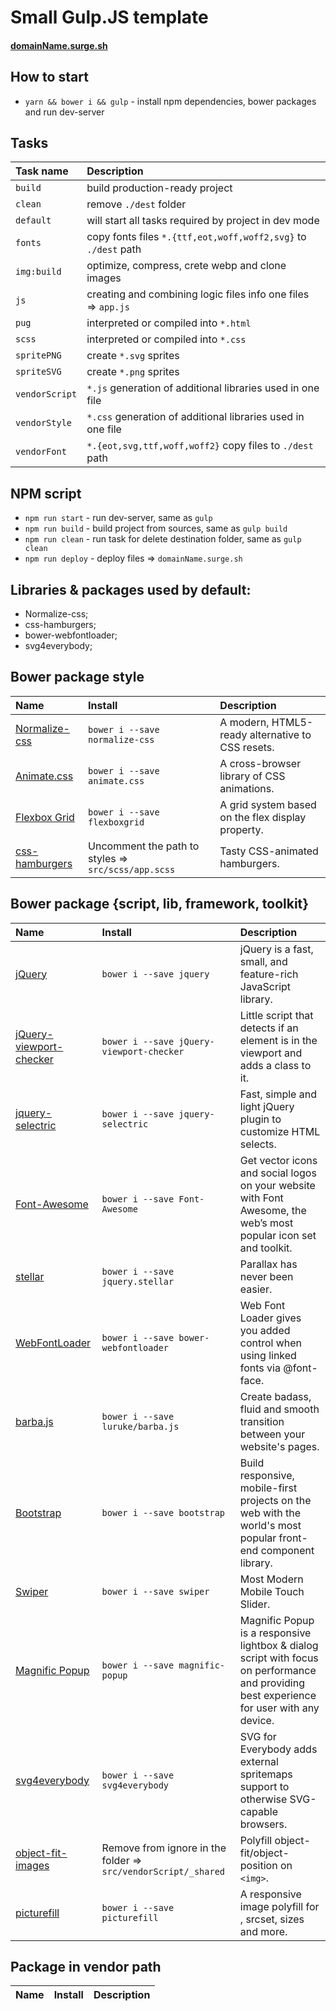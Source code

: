# Small Gulp.JS template

#### [domainName.surge.sh](http://domainName.surge.sh/)

## How to start
* `yarn && bower i && gulp` - install npm dependencies, bower packages and run dev-server

## Tasks
Task name | Description                                                      
:---|:---
`build` | build production-ready project
`clean` | remove `./dest` folder
`default` | will start all tasks required by project in dev mode
`fonts` | copy fonts files `*.{ttf,eot,woff,woff2,svg}` to `./dest` path
`img:build` | optimize, compress, crete webp and clone images
`js` | creating and combining logic files info one files => `app.js`
`pug` | interpreted or compiled into `*.html`
`scss` | interpreted or compiled into `*.css`
`spritePNG` | create `*.svg` sprites
`spriteSVG` | create `*.png` sprites
`vendorScript` | `*.js` generation of additional libraries used in one file
`vendorStyle` | `*.css` generation of additional libraries used in one file
`vendorFont` | `*.{eot,svg,ttf,woff,woff2}` copy files to `./dest` path

## NPM script
* `npm run start` - run dev-server, same as `gulp`
* `npm run build` - build project from sources, same as `gulp build`
* `npm run clean` - run task for delete destination folder, same as `gulp clean`
* `npm run deploy` - deploy files => `domainName.surge.sh`

## Libraries & packages used by default:
- Normalize-css;
- css-hamburgers;
- bower-webfontloader;
- svg4everybody;


## Bower package style
Name | Install | Description
:---|:---|:---
[Normalize-css](https://necolas.github.io/normalize.css/) | `bower i --save normalize-css` | A modern, HTML5-ready alternative to CSS resets.
[Animate.css](https://daneden.github.io/animate.css/) | `bower i --save animate.css` | A cross-browser library of CSS animations.
[Flexbox Grid](http://flexboxgrid.com/) | `bower i --save flexboxgrid` | A grid system based on the flex display property.
[css-hamburgers](https://jonsuh.com/hamburgers/) | Uncomment the path to styles => `src/scss/app.scss` | Tasty CSS-animated hamburgers.

## Bower package {script, lib, framework, toolkit}
Name | Install | Description
:---|:---|:---
[jQuery](https://jquery.com/) | `bower i --save jquery` | jQuery is a fast, small, and feature-rich JavaScript library.
[jQuery-viewport-checker](https://github.com/dirkgroenen/jQuery-viewport-checker) | `bower i --save jQuery-viewport-checker` | Little script that detects if an element is in the viewport and adds a class to it.
[jquery-selectric](http://selectric.js.org/) | `bower i --save jquery-selectric` | Fast, simple and light jQuery plugin to customize HTML selects. |
[Font-Awesome](https://fontawesome.com/) | `bower i --save Font-Awesome` | Get vector icons and social logos on your website with Font Awesome, the web’s most popular icon set and toolkit.
[stellar](http://markdalgleish.com/projects/stellar.js/) | `bower i --save jquery.stellar` | Parallax has never been easier.
[WebFontLoader](https://github.com/typekit/webfontloader) | `bower i --save bower-webfontloader` | Web Font Loader gives you added control when using linked fonts via @font-face. |
[barba.js](http://barbajs.org/) | `bower i --save luruke/barba.js` | Create badass, fluid and smooth transition between your website's pages.
[Bootstrap](http://getbootstrap.com/) | `bower i --save bootstrap` | Build responsive, mobile-first projects on the web with the world's most popular front-end component library.
[Swiper](http://idangero.us/swiper/) | `bower i --save swiper` | Most Modern Mobile Touch Slider.
[Magnific Popup](http://dimsemenov.com/plugins/magnific-popup/) | `bower i --save magnific-popup` | Magnific Popup is a responsive lightbox & dialog script with focus on performance and providing best experience for user with any device.
[svg4everybody](https://jonathantneal.github.io/svg4everybody/) | `bower i --save svg4everybody` | SVG for Everybody adds external spritemaps support to otherwise SVG-capable browsers.
[object-fit-images](https://github.com/bfred-it/object-fit-images) | Remove from ignore in the folder => `src/vendorScript/_shared` | Polyfill object-fit/object-position on `<img>`.
[picturefill](http://scottjehl.github.io/picturefill/) | `bower i --save picturefill` | A responsive image polyfill for <picture>, srcset, sizes and more. |

## Package in vendor path
Name | Install | Description
:---|:---|:---
